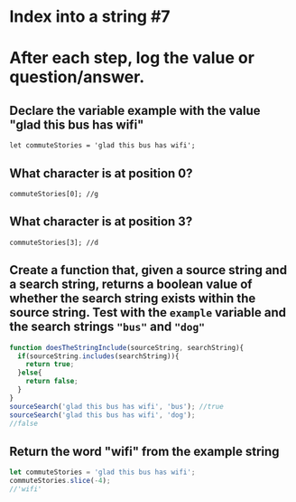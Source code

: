 # Index into a string #7
# After each step, log the value or question/answer.

## Declare the variable example with the value "glad this bus has wifi"
  `let commuteStories = 'glad this bus has wifi';`

## What character is at position 0?
  `commuteStories[0];
  //g`

## What character is at position 3?
  `commuteStories[3];
  //d`
## Create a function that, given a source string and a search string, returns a boolean value of whether the search string exists within the source string. Test with the `example` variable and the search strings `"bus"` and `"dog"`
```js
function doesTheStringInclude(sourceString, searchString){
  if(sourceString.includes(searchString)){
    return true;
  }else{
    return false;
  }
}
sourceSearch('glad this bus has wifi', 'bus'); //true
sourceSearch('glad this bus has wifi', 'dog');
//false
```
## Return the word "wifi" from the example string
```js
let commuteStories = 'glad this bus has wifi';
commuteStories.slice(-4);
//'wifi'
```
